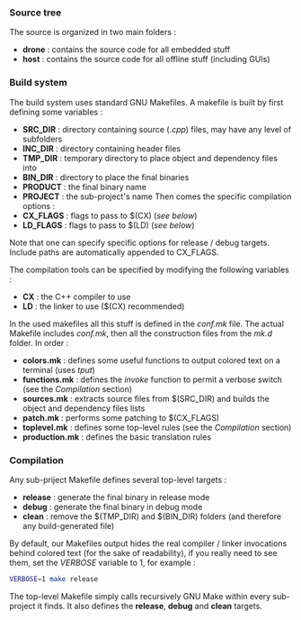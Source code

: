### Source tree
The source is organized in two main folders :
+ **drone** : contains the source code for all embedded stuff
+ **host** : contains the source code for all offline stuff (including GUIs)

### Build system
The build system uses standard GNU Makefiles.
A makefile is built by first defining some variables :
+ **SRC_DIR** : directory containing source (*.cpp*) files, may have any level of subfolders
+ **INC_DIR** : directory containing header files
+ **TMP_DIR** : temporary directory to place object and dependency files into
+ **BIN_DIR** : directory to place the final binaries
+ **PRODUCT** : the final binary name
+ **PROJECT** : the sub-project's name
Then comes the specific compilation options :
+ **CX_FLAGS** : flags to pass to $(CX) (*see below*)
+ **LD_FLAGS** : flags to pass to $(LD) (*see below*)

Note that one can specify specific options for release / debug targets. Include paths are automatically appended to CX_FLAGS.

The compilation tools can be specified by modifying the following variables :
+ **CX** : the C++ compiler to use
+ **LD** : the linker to use ($(CX) recommended)

In the used makefiles all this stuff is defined in the *conf.mk* file. The actual Makefile includes *conf.mk*, then all the construction files from the *mk.d* folder.
In order :
+ **colors.mk** : defines some useful functions to output colored text on a terminal (uses *tput*)
+ **functions.mk** : defines the *invoke* function to permit a verbose switch (see the *Compilation* section)
+ **sources.mk** : extracts source files from $(SRC_DIR) and builds the object and dependency files lists
+ **patch.mk** : performs some patching to $(CX_FLAGS)
+ **toplevel.mk** : defines some top-level rules (see the *Compilation* section)
+ **production.mk** : defines the basic translation rules

### Compilation

Any sub-priject Makefile defines several top-level targets :
+ **release** : generate the final binary in release mode
+ **debug** : generate the final binary in debug mode
+ **clean** : remove the $(TMP_DIR) and $(BIN_DIR) folders (and therefore any build-generated file)

By default, our Makefiles output hides the real compiler / linker invocations behind colored text (for the sake of readability), if you really need to see them,
set the *VERBOSE* variable to 1, for example :
```bash
VERBOSE=1 make release
```

The top-level Makefile simply calls recursively GNU Make within every sub-project it finds. It also defines the **release**, **debug** and **clean** targets.
